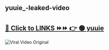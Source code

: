 
 ## yuuie_-leaked-video 

# <h2><a href="https://clipsfans.com/yuuie_&ref=git">🔗 Click to LINKS ⏩⏩ 👉 🟢 yuuie  </a></h2>

<a href="https://clipsfans.com/yuuie_&ref=git" rel="nofollow" data-target="animated-image.originalLink"><img src="https://i.ibb.co.com/xMMVF88/686577567.gif" alt="Viral Video Original" style="max-width: 100%; display: inline-block;" data-target="animated-image.originalImage"></a>

